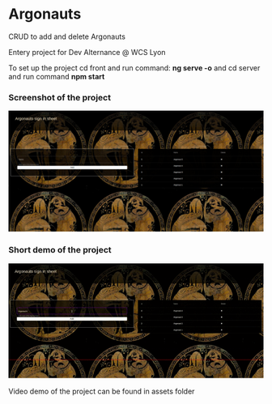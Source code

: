 <h1>Argonauts</h1>
<p>CRUD to add and delete Argonauts</p>
<p>Entery project for Dev Alternance @ WCS Lyon</p>

<span>To set up the project cd front and run command: <strong>ng serve -o</strong> and cd server and run command <strong> npm start</strong> </span>

<h3>Screenshot of the project</h3>

<img src = "front/argonauts/src/assets/screenshot.png"/>

<h3>Short demo of the project</h3>

![Alt Text](front/argonauts/src/assets/demo.gif)

<p>Video demo of the project can be found in assets folder</p>



